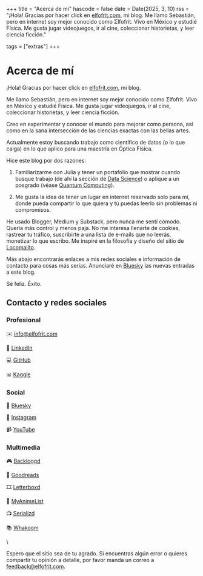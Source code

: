 +++
title = "Acerca de mí"
hascode = false
date = Date(2025, 3, 10)
rss = "¡Hola! Gracias por hacer click en [elfofrit.com](https://elfofrit.com), mi blog. Me llamo Sebastián, pero en internet soy mejor conocido como Σlfofrit. Vivo en México y estudié Física. Me gusta jugar videojuegos, ir al cine, coleccionar historietas, y leer ciencia ficción."

tags = ["extras"]
+++

# Acerca de mí

¡Hola! Gracias por hacer click en [elfofrit.com](https://elfofrit.com), mi blog.

Me llamo Sebastián, pero en internet soy mejor conocido como Σlfofrit. Vivo en México y estudié Física. Me gusta jugar videojuegos, ir al cine, coleccionar historietas, y leer ciencia ficción.

Creo en experimentar y conocer el mundo para mejorar como persona, así como en la sana intersección de las ciencias exactas con las bellas artes.

Actualmente estoy buscando trabajo como científico de datos (o lo que caiga) en lo que aplico para una maestría en Óptica Física.

Hice este blog por dos razones:

1. Familiarizarme con Julia y tener un portafolio que mostrar cuando busque trabajo (de ahí la sección de [Data Science](/tag/data_science/)) o aplique a un posgrado (véase [Quantum Computing](/tag/quantum_computing/)).

2. Me gusta la idea de tener un lugar en internet reservado solo para mí, donde pueda compartir lo que quiera y tú puedas leerlo sin problemas ni compromisos.

He usado Blogger, Medium y Substack, pero nunca me sentí cómodo. Quería más control y menos paja. No me interesa llenarte de cookies, rastrear tu tráfico, suscribirte a una lista de e-mails que no leerás, monetizar lo que escribo. Me inspiré en la filosofía y diseño del sitio de [Locomalito](https://locomalito.com/es).

Más abajo encontrarás enlaces a mis redes sociales e información de contacto para cosas más serias. Anunciaré en [Bluesky](https://bsky.app/profile/elfofrit.com) las nuevas entradas a este blog.

Sé feliz. Éxito.

## Contacto y redes sociales

### Profesional

✉️ [info@elfofrit.com](mailto:info@elfofrit.com)

💼 [LinkedIn](https://www.linkedin.com/in/sebasmg)

💻 [GitHub](https://github.com/elfofrit)

📊 [Kaggle](https://www.kaggle.com/elfofrit)

### Social

🦋 [Bluesky](https://bsky.app/profile/elfofrit.com)

📸 [Instagram](https://www.instagram.com/elfofrit)

📹 [YouTube](https://www.youtube.com/@elfofrit)

### Multimedia

🎮 [Backloggd](https://bckl.gg/rTs)

📖 [Goodreads](https://www.goodreads.com/elfofrit)

🎞️ [Letterboxd](https://boxd.it/1cTK3)

🗾 [MyAnimeList](https://myanimelist.net/profile/elfofrit)

📺 [Serializd](https://srlzd.com/u/elfofrit)

📚 [Whakoom](https://www.whakoom.com/elfofrit)

\\

Espero que el sitio sea de tu agrado. Si encuentras algún error o quieres compartir tu opinión a detalle, por favor manda un correo a [feedback@elfofrit.com](mailto:feedback@elfofrit.com).
